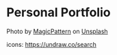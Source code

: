 # Personal Portfolio

Photo by <a href="https://unsplash.com/@magicpattern?utm_content=creditCopyText&utm_medium=referral&utm_source=unsplash">MagicPattern</a> on <a href="https://unsplash.com/photos/a-blurry-image-of-a-cell-phone-with-a-blurry-background-bevXKKL7E9g?utm_content=creditCopyText&utm_medium=referral&utm_source=unsplash">Unsplash</a>
  
  icons: https://undraw.co/search 